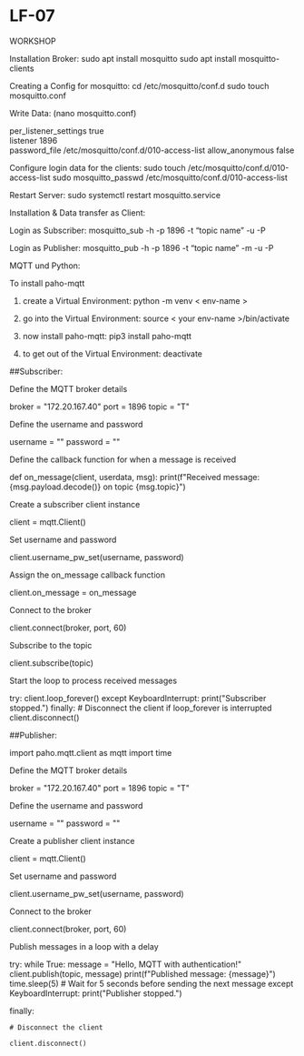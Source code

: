 # LF-07

 

WORKSHOP 

Installation Broker: 
sudo apt install mosquitto
sudo apt install mosquitto-clients 

Creating a Config for  mosquitto: 
cd /etc/mosquitto/conf.d 
sudo touch mosquitto.conf 

Write Data: 
(nano mosquitto.conf) 
 
per_listener_settings true  
listener 1896  
password_file /etc/mosquitto/conf.d/010-access-list 
allow_anonymous false 


Configure login data for the clients: 
sudo touch /etc/mosquitto/conf.d/010-access-list
sudo mosquitto_passwd /etc/mosquitto/conf.d/010-access-list <name>

Restart Server: 
sudo systemctl restart mosquitto.service 

Installation & Data transfer as Client: 


Login as Subscriber: 
mosquitto_sub -h <ip> -p 1896 -t “topic name” -u <User> -P <Password> 

Login as Publisher: 
mosquitto_pub -h <ip> -p 1896 -t “topic name” -m <Message> -u <User> -P <Password> 


MQTT und Python: 

To install paho-mqtt 

1. create a Virtual Environment: python -m venv < env-name > 

2. go into the Virtual Environment: source < your env-name >/bin/activate 

3. now install paho-mqtt: pip3 install paho-mqtt 

4. to get out of the Virtual Environment: deactivate 

 

##Subscriber: 

Define the MQTT broker details 

broker = "172.20.167.40" 
port = 1896 
topic = "T" 

Define the username and password 

username = "<user>" 
password = "<password>" 

Define the callback function for when a message is received 

def on_message(client, userdata, msg): 
    print(f"Received message: {msg.payload.decode()} on topic {msg.topic}") 

Create a subscriber client instance 

client = mqtt.Client() 

Set username and password 

client.username_pw_set(username, password) 

Assign the on_message callback function 

client.on_message = on_message 

Connect to the broker 

client.connect(broker, port, 60) 

  

Subscribe to the topic 

client.subscribe(topic) 

Start the loop to process received messages 

try: 
    client.loop_forever() 
except KeyboardInterrupt: 
    print("Subscriber stopped.") 
finally: 
    # Disconnect the client if loop_forever is interrupted 
    client.disconnect() 

    
##Publisher:  

import paho.mqtt.client as mqtt 
import time   

Define the MQTT broker details 

broker = "172.20.167.40" 
port = 1896 
topic = "T" 

Define the username and password 

username = "<user>" 
password = "<password>" 

Create a publisher client instance 

client = mqtt.Client() 


Set username and password 

client.username_pw_set(username, password) 

  

Connect to the broker 

client.connect(broker, port, 60) 

  

Publish messages in a loop with a delay 

try: 
    while True: 
        message = "Hello, MQTT with authentication!" 
        client.publish(topic, message) 
        print(f"Published message: {message}") 
        time.sleep(5)  # Wait for 5 seconds before sending the next message 
except KeyboardInterrupt: 
    print("Publisher stopped.") 

finally: 

    # Disconnect the client 

    client.disconnect() 
